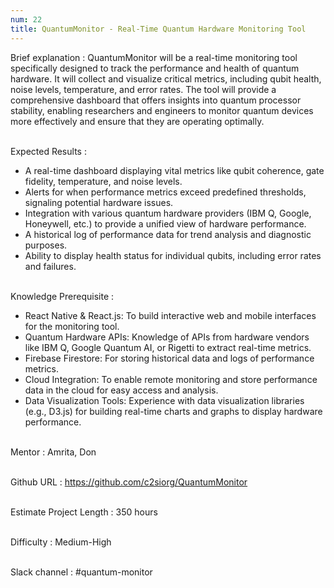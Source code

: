 ```yaml
---
num: 22
title: QuantumMonitor - Real-Time Quantum Hardware Monitoring Tool
---
```


Brief explanation 
: QuantumMonitor will be a real-time monitoring tool specifically designed to track the performance and health of quantum hardware. It will collect and visualize critical metrics, including qubit health, noise levels, temperature, and error rates. The tool will provide a comprehensive dashboard that offers insights into quantum processor stability, enabling researchers and engineers to monitor quantum devices more effectively and ensure that they are operating optimally.
<br><br>

Expected Results
: 

* A real-time dashboard displaying vital metrics like qubit coherence, gate fidelity, temperature, and noise levels.
* Alerts for when performance metrics exceed predefined thresholds, signaling potential hardware issues.
* Integration with various quantum hardware providers (IBM Q, Google, Honeywell, etc.) to provide a unified view of hardware performance.
* A historical log of performance data for trend analysis and diagnostic purposes.
* Ability to display health status for individual qubits, including error rates and failures.
<br><br>

Knowledge Prerequisite
: 
* React Native & React.js: To build interactive web and mobile interfaces for the monitoring tool.
* Quantum Hardware APIs: Knowledge of APIs from hardware vendors like IBM Q, Google Quantum AI, or Rigetti to extract real-time metrics.
* Firebase Firestore: For storing historical data and logs of performance metrics.
* Cloud Integration: To enable remote monitoring and store performance data in the cloud for easy access and analysis.
* Data Visualization Tools: Experience with data visualization libraries (e.g., D3.js) for building real-time charts and graphs to display hardware performance.
<br><br>

Mentor
: Amrita, Don
<br><br>

Github URL
: <https://github.com/c2siorg/QuantumMonitor>
<br><br>

Estimate Project Length
: 350 hours
<br><br>

Difficulty
: Medium-High
<br><br>

Slack channel
: #quantum-monitor
<br><br>
